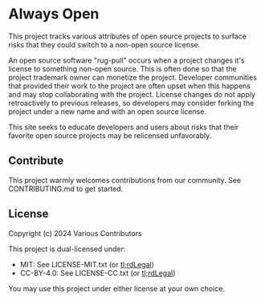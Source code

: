# Always Open

This project tracks various attributes of open source projects to surface risks that they could switch to a non-open source license.

An open source software "rug-pull" occurs when a project changes it's license to something non-open source. This is often done so that the project trademark owner can monetize the project. Developer communities that provided their work to the project are often upset when this happens and may stop collaborating with the project. License changes do not apply retroactively to previous releases, so developers may consider forking the project under a new name and with an open source license.

This site seeks to educate developers and users about risks that their favorite open source projects may be relicensed unfavorably.


## Contribute

This project warmly welcomes contributions from our community.
See CONTRIBUTING.md to get started.


## License

Copyright (c) 2024 Various Contributors

This project is dual-licensed under:
* MIT: See LICENSE-MIT.txt (or [tl;rdLegal](https://www.tldrlegal.com/license/mit-license))
* CC-BY-4.0: See LICENSE-CC.txt (or [tl;rdLegal](https://www.tldrlegal.com/license/creative-commons-attribution-4-0-international-cc-by-4))

You may use this project under either license at your own choice.

